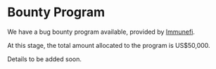 # Bounty Program

We have a bug bounty program available, provided by [Immunefi](https://immunefi.com/).

At this stage, the total amount allocated to the program is US$50,000.

Details to be added soon.

